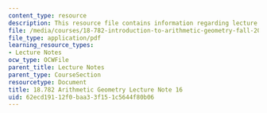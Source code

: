 ```yaml
---
content_type: resource
description: This resource file contains information regarding lecture 16.
file: /media/courses/18-782-introduction-to-arithmetic-geometry-fall-2013/62ecd19112f0baa33f151c5644f80b06_MIT18_782F13_lec16.pdf
file_type: application/pdf
learning_resource_types:
- Lecture Notes
ocw_type: OCWFile
parent_title: Lecture Notes
parent_type: CourseSection
resourcetype: Document
title: 18.782 Arithmetic Geometry Lecture Note 16
uid: 62ecd191-12f0-baa3-3f15-1c5644f80b06
---
```

